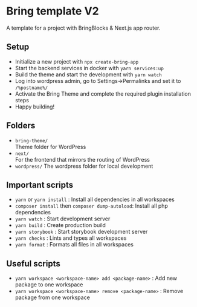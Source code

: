 # Bring template V2

A template for a project with BringBlocks & Next.js app router.

## Setup

- Initialize a new project with `npx create-bring-app`
- Start the backend services in docker with `yarn services:up`
- Build the theme and start the development with `yarn watch`
- Log into wordpress admin, go to Settings->Permalinks and set it to `/%postname%/`
- Activate the Bring Theme and complete the required plugin installation steps
- Happy building!

## Folders

- `bring-theme/`  
  Theme folder for WordPress
- `next/`  
  For the frontend that mirrors the routing of WordPress
- `wordpress/`
  The wordpress folder for local development

## Important scripts

- `yarn` or `yarn install` : Install all dependencies in all workspaces
- `composer install` then `composer dump-autoload`: Install all php dependencies
- `yarn watch` : Start development server
- `yarn build` : Create production build
- `yarn storybook` : Start storybook development server
- `yarn checks` : Lints and types all workspaces
- `yarn format` : Formats all files in all workspaces

## Useful scripts

- `yarn workspace <workspace-name> add <package-name>` : Add new package to one workspace
- `yarn workspace <workspace-name> remove <package-name>` : Remove package from one workspace
